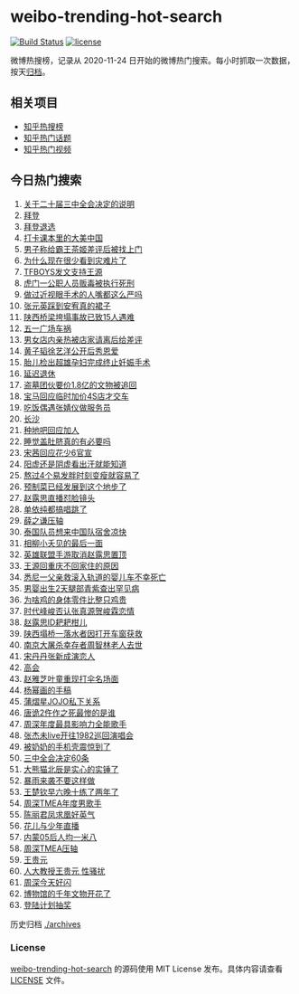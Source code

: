 # weibo-trending-hot-search

[![Build Status](https://github.com/justjavac/weibo-trending-hot-search/workflows/ci/badge.svg?branch=master)](https://github.com/justjavac/weibo-trending-hot-search/actions)
[![license](https://img.shields.io/github/license/justjavac/weibo-trending-hot-search)](https://github.com/justjavac/weibo-trending-hot-search/blob/master/LICENSE)

微博热搜榜，记录从 2020-11-24 日开始的微博热门搜索。每小时抓取一次数据，按天[归档](./archives)。

## 相关项目

- [知乎热搜榜](https://github.com/justjavac/zhihu-trending-top-search)
- [知乎热门话题](https://github.com/justjavac/zhihu-trending-hot-questions)
- [知乎热门视频](https://github.com/justjavac/zhihu-trending-hot-video)

## 今日热门搜索

<!-- BEGIN -->
<!-- 最后更新时间 Mon Jul 22 2024 02:20:39 GMT+0800 (China Standard Time) -->

1. [关于二十届三中全会决定的说明](https://s.weibo.com//weibo?q=%23%E5%85%B3%E4%BA%8E%E4%BA%8C%E5%8D%81%E5%B1%8A%E4%B8%89%E4%B8%AD%E5%85%A8%E4%BC%9A%E5%86%B3%E5%AE%9A%E7%9A%84%E8%AF%B4%E6%98%8E%23&Refer=new_time)
1. [拜登](https://s.weibo.com//weibo?q=%E6%8B%9C%E7%99%BB&t=31&band_rank=1&Refer=top)
1. [拜登退选](https://s.weibo.com//weibo?q=%23%E6%8B%9C%E7%99%BB%E9%80%80%E9%80%89%23&t=31&band_rank=2&Refer=top)
1. [打卡课本里的大美中国](https://s.weibo.com//weibo?q=%23%E6%89%93%E5%8D%A1%E8%AF%BE%E6%9C%AC%E9%87%8C%E7%9A%84%E5%A4%A7%E7%BE%8E%E4%B8%AD%E5%9B%BD%23&t=31&band_rank=3&Refer=top)
1. [男子称给霸王茶姬差评后被找上门](https://s.weibo.com//weibo?q=%23%E7%94%B7%E5%AD%90%E7%A7%B0%E7%BB%99%E9%9C%B8%E7%8E%8B%E8%8C%B6%E5%A7%AC%E5%B7%AE%E8%AF%84%E5%90%8E%E8%A2%AB%E6%89%BE%E4%B8%8A%E9%97%A8%23&t=31&band_rank=35&Refer=top)
1. [为什么现在很少看到灾难片了](https://s.weibo.com//weibo?q=%E4%B8%BA%E4%BB%80%E4%B9%88%E7%8E%B0%E5%9C%A8%E5%BE%88%E5%B0%91%E7%9C%8B%E5%88%B0%E7%81%BE%E9%9A%BE%E7%89%87%E4%BA%86&t=31&band_rank=8&Refer=top)
1. [TFBOYS发文支持王源](https://s.weibo.com//weibo?q=%23TFBOYS%E5%8F%91%E6%96%87%E6%94%AF%E6%8C%81%E7%8E%8B%E6%BA%90%23&t=31&band_rank=1&Refer=top)
1. [虎门一公职人员贩毒被执行死刑](https://s.weibo.com//weibo?q=%23%E8%99%8E%E9%97%A8%E4%B8%80%E5%85%AC%E8%81%8C%E4%BA%BA%E5%91%98%E8%B4%A9%E6%AF%92%E8%A2%AB%E6%89%A7%E8%A1%8C%E6%AD%BB%E5%88%91%23&t=31&band_rank=2&Refer=top)
1. [做过近视眼手术的人嘴都这么严吗](https://s.weibo.com//weibo?q=%23%E5%81%9A%E8%BF%87%E8%BF%91%E8%A7%86%E7%9C%BC%E6%89%8B%E6%9C%AF%E7%9A%84%E4%BA%BA%E5%98%B4%E9%83%BD%E8%BF%99%E4%B9%88%E4%B8%A5%E5%90%97%23&t=31&band_rank=5&Refer=top)
1. [张元英踩到安宥真的裙子](https://s.weibo.com//weibo?q=%23%E5%BC%A0%E5%85%83%E8%8B%B1%E8%B8%A9%E5%88%B0%E5%AE%89%E5%AE%A5%E7%9C%9F%E7%9A%84%E8%A3%99%E5%AD%90%23&t=31&band_rank=4&Refer=top)
1. [陕西桥梁垮塌事故已致15人遇难](https://s.weibo.com//weibo?q=%23%E9%99%95%E8%A5%BF%E6%A1%A5%E6%A2%81%E5%9E%AE%E5%A1%8C%E4%BA%8B%E6%95%85%E5%B7%B2%E8%87%B415%E4%BA%BA%E9%81%87%E9%9A%BE%23&t=31&band_rank=9&Refer=top)
1. [五一广场车祸](https://s.weibo.com//weibo?q=%23%E4%BA%94%E4%B8%80%E5%B9%BF%E5%9C%BA%E8%BD%A6%E7%A5%B8%23&t=31&band_rank=11&Refer=top)
1. [男女店内亲热被店家请离后给差评](https://s.weibo.com//weibo?q=%23%E7%94%B7%E5%A5%B3%E5%BA%97%E5%86%85%E4%BA%B2%E7%83%AD%E8%A2%AB%E5%BA%97%E5%AE%B6%E8%AF%B7%E7%A6%BB%E5%90%8E%E7%BB%99%E5%B7%AE%E8%AF%84%23&t=31&band_rank=12&Refer=top)
1. [黄子韬徐艺洋公开后秀恩爱](https://s.weibo.com//weibo?q=%23%E9%BB%84%E5%AD%90%E9%9F%AC%E5%BE%90%E8%89%BA%E6%B4%8B%E5%85%AC%E5%BC%80%E5%90%8E%E7%A7%80%E6%81%A9%E7%88%B1%23&t=31&band_rank=15&Refer=top)
1. [胎儿检出超雄孕妇完成终止妊娠手术](https://s.weibo.com//weibo?q=%23%E8%83%8E%E5%84%BF%E6%A3%80%E5%87%BA%E8%B6%85%E9%9B%84%E5%AD%95%E5%A6%87%E5%AE%8C%E6%88%90%E7%BB%88%E6%AD%A2%E5%A6%8A%E5%A8%A0%E6%89%8B%E6%9C%AF%23&t=31&band_rank=18&Refer=top)
1. [延迟退休](https://s.weibo.com//weibo?q=%E5%BB%B6%E8%BF%9F%E9%80%80%E4%BC%91&t=31&band_rank=16&Refer=top)
1. [盗墓团伙要价1.8亿的文物被追回](https://s.weibo.com//weibo?q=%23%E7%9B%97%E5%A2%93%E5%9B%A2%E4%BC%99%E8%A6%81%E4%BB%B71.8%E4%BA%BF%E7%9A%84%E6%96%87%E7%89%A9%E8%A2%AB%E8%BF%BD%E5%9B%9E%23&t=31&band_rank=6&Refer=top)
1. [宝马回应临时加价4S店才交车](https://s.weibo.com//weibo?q=%23%E5%AE%9D%E9%A9%AC%E5%9B%9E%E5%BA%94%E4%B8%B4%E6%97%B6%E5%8A%A0%E4%BB%B74S%E5%BA%97%E6%89%8D%E4%BA%A4%E8%BD%A6%23&t=31&band_rank=18&Refer=top)
1. [吃饭偶遇张婧仪做服务员](https://s.weibo.com//weibo?q=%23%E5%90%83%E9%A5%AD%E5%81%B6%E9%81%87%E5%BC%A0%E5%A9%A7%E4%BB%AA%E5%81%9A%E6%9C%8D%E5%8A%A1%E5%91%98%23&t=31&band_rank=17&Refer=top)
1. [长沙](https://s.weibo.com//weibo?q=%E9%95%BF%E6%B2%99&t=31&band_rank=19&Refer=top)
1. [种地吧回应加人](https://s.weibo.com//weibo?q=%23%E7%A7%8D%E5%9C%B0%E5%90%A7%E5%9B%9E%E5%BA%94%E5%8A%A0%E4%BA%BA%23&t=31&band_rank=27&Refer=top)
1. [睡觉盖肚脐真的有必要吗](https://s.weibo.com//weibo?q=%23%E7%9D%A1%E8%A7%89%E7%9B%96%E8%82%9A%E8%84%90%E7%9C%9F%E7%9A%84%E6%9C%89%E5%BF%85%E8%A6%81%E5%90%97%23&t=31&band_rank=21&Refer=top)
1. [宋茜回应花少6官宣](https://s.weibo.com//weibo?q=%23%E5%AE%8B%E8%8C%9C%E5%9B%9E%E5%BA%94%E8%8A%B1%E5%B0%916%E5%AE%98%E5%AE%A3%23&t=31&band_rank=25&Refer=top)
1. [阳虚还是阴虚看出汗就能知道](https://s.weibo.com//weibo?q=%23%E9%98%B3%E8%99%9A%E8%BF%98%E6%98%AF%E9%98%B4%E8%99%9A%E7%9C%8B%E5%87%BA%E6%B1%97%E5%B0%B1%E8%83%BD%E7%9F%A5%E9%81%93%23&t=31&band_rank=21&Refer=top)
1. [熬过4个易发胖时刻变瘦就容易了](https://s.weibo.com//weibo?q=%23%E7%86%AC%E8%BF%874%E4%B8%AA%E6%98%93%E5%8F%91%E8%83%96%E6%97%B6%E5%88%BB%E5%8F%98%E7%98%A6%E5%B0%B1%E5%AE%B9%E6%98%93%E4%BA%86%23&t=31&band_rank=26&Refer=top)
1. [预制菜已经发展到这个地步了](https://s.weibo.com//weibo?q=%23%E9%A2%84%E5%88%B6%E8%8F%9C%E5%B7%B2%E7%BB%8F%E5%8F%91%E5%B1%95%E5%88%B0%E8%BF%99%E4%B8%AA%E5%9C%B0%E6%AD%A5%E4%BA%86%23&t=31&band_rank=25&Refer=top)
1. [赵露思直播怼脸镜头](https://s.weibo.com//weibo?q=%23%E8%B5%B5%E9%9C%B2%E6%80%9D%E7%9B%B4%E6%92%AD%E6%80%BC%E8%84%B8%E9%95%9C%E5%A4%B4%23&t=31&band_rank=29&Refer=top)
1. [单依纯都搞唱跳了](https://s.weibo.com//weibo?q=%23%E5%8D%95%E4%BE%9D%E7%BA%AF%E9%83%BD%E6%90%9E%E5%94%B1%E8%B7%B3%E4%BA%86%23&t=31&band_rank=22&Refer=top)
1. [薛之谦压轴](https://s.weibo.com//weibo?q=%E8%96%9B%E4%B9%8B%E8%B0%A6%E5%8E%8B%E8%BD%B4&t=31&band_rank=33&Refer=top)
1. [泰国队员想来中国队宿舍凉快](https://s.weibo.com//weibo?q=%23%E6%B3%B0%E5%9B%BD%E9%98%9F%E5%91%98%E6%83%B3%E6%9D%A5%E4%B8%AD%E5%9B%BD%E9%98%9F%E5%AE%BF%E8%88%8D%E5%87%89%E5%BF%AB%23&t=31&band_rank=28&Refer=top)
1. [相柳小夭见的最后一面](https://s.weibo.com//weibo?q=%23%E7%9B%B8%E6%9F%B3%E5%B0%8F%E5%A4%AD%E8%A7%81%E7%9A%84%E6%9C%80%E5%90%8E%E4%B8%80%E9%9D%A2%23&t=31&band_rank=24&Refer=top)
1. [英雄联盟手游取消赵露思置顶](https://s.weibo.com//weibo?q=%23%E8%8B%B1%E9%9B%84%E8%81%94%E7%9B%9F%E6%89%8B%E6%B8%B8%E5%8F%96%E6%B6%88%E8%B5%B5%E9%9C%B2%E6%80%9D%E7%BD%AE%E9%A1%B6%23&t=31&band_rank=42&Refer=top)
1. [王源回重庆不回家住的原因](https://s.weibo.com//weibo?q=%23%E7%8E%8B%E6%BA%90%E5%9B%9E%E9%87%8D%E5%BA%86%E4%B8%8D%E5%9B%9E%E5%AE%B6%E4%BD%8F%E7%9A%84%E5%8E%9F%E5%9B%A0%23&t=31&band_rank=20&Refer=top)
1. [悉尼一父亲救滚入轨道的婴儿车不幸死亡](https://s.weibo.com//weibo?q=%23%E6%82%89%E5%B0%BC%E4%B8%80%E7%88%B6%E4%BA%B2%E6%95%91%E6%BB%9A%E5%85%A5%E8%BD%A8%E9%81%93%E7%9A%84%E5%A9%B4%E5%84%BF%E8%BD%A6%E4%B8%8D%E5%B9%B8%E6%AD%BB%E4%BA%A1%23&t=31&band_rank=23&Refer=top)
1. [男婴出生2天腿部青紫查出罕见病](https://s.weibo.com//weibo?q=%23%E7%94%B7%E5%A9%B4%E5%87%BA%E7%94%9F2%E5%A4%A9%E8%85%BF%E9%83%A8%E9%9D%92%E7%B4%AB%E6%9F%A5%E5%87%BA%E7%BD%95%E8%A7%81%E7%97%85%23&t=31&band_rank=30&Refer=top)
1. [为啥鸡的身体零件比整只鸡贵](https://s.weibo.com//weibo?q=%23%E4%B8%BA%E5%95%A5%E9%B8%A1%E7%9A%84%E8%BA%AB%E4%BD%93%E9%9B%B6%E4%BB%B6%E6%AF%94%E6%95%B4%E5%8F%AA%E9%B8%A1%E8%B4%B5%23&t=31&band_rank=36&Refer=top)
1. [时代峰峻否认张真源贺峻霖恋情](https://s.weibo.com//weibo?q=%23%E6%97%B6%E4%BB%A3%E5%B3%B0%E5%B3%BB%E5%90%A6%E8%AE%A4%E5%BC%A0%E7%9C%9F%E6%BA%90%E8%B4%BA%E5%B3%BB%E9%9C%96%E6%81%8B%E6%83%85%23&t=31&band_rank=44&Refer=top)
1. [赵露思ID耙耙柑儿](https://s.weibo.com//weibo?q=%23%E8%B5%B5%E9%9C%B2%E6%80%9DID%E8%80%99%E8%80%99%E6%9F%91%E5%84%BF%23&t=31&band_rank=37&Refer=top)
1. [陕西塌桥一落水者因打开车窗获救](https://s.weibo.com//weibo?q=%23%E9%99%95%E8%A5%BF%E5%A1%8C%E6%A1%A5%E4%B8%80%E8%90%BD%E6%B0%B4%E8%80%85%E5%9B%A0%E6%89%93%E5%BC%80%E8%BD%A6%E7%AA%97%E8%8E%B7%E6%95%91%23&t=31&band_rank=34&Refer=top)
1. [南京大屠杀幸存者周智林老人去世](https://s.weibo.com//weibo?q=%23%E5%8D%97%E4%BA%AC%E5%A4%A7%E5%B1%A0%E6%9D%80%E5%B9%B8%E5%AD%98%E8%80%85%E5%91%A8%E6%99%BA%E6%9E%97%E8%80%81%E4%BA%BA%E5%8E%BB%E4%B8%96%23&t=31&band_rank=31&Refer=top)
1. [宋丹丹张新成演恋人](https://s.weibo.com//weibo?q=%23%E5%AE%8B%E4%B8%B9%E4%B8%B9%E5%BC%A0%E6%96%B0%E6%88%90%E6%BC%94%E6%81%8B%E4%BA%BA%23&t=31&band_rank=48&Refer=top)
1. [高会](https://s.weibo.com//weibo?q=%E9%AB%98%E4%BC%9A&t=31&band_rank=7&Refer=top)
1. [赵雅芝叶童重现打伞名场面](https://s.weibo.com//weibo?q=%23%E8%B5%B5%E9%9B%85%E8%8A%9D%E5%8F%B6%E7%AB%A5%E9%87%8D%E7%8E%B0%E6%89%93%E4%BC%9E%E5%90%8D%E5%9C%BA%E9%9D%A2%23&t=31&band_rank=50&Refer=top)
1. [杨幂画的手稿](https://s.weibo.com//weibo?q=%23%E6%9D%A8%E5%B9%82%E7%94%BB%E7%9A%84%E6%89%8B%E7%A8%BF%23&t=31&band_rank=38&Refer=top)
1. [蒲熠星JOJO私下关系](https://s.weibo.com//weibo?q=%23%E8%92%B2%E7%86%A0%E6%98%9FJOJO%E7%A7%81%E4%B8%8B%E5%85%B3%E7%B3%BB%23&t=31&band_rank=47&Refer=top)
1. [唐诡2仵作之死最惨的是谁](https://s.weibo.com//weibo?q=%23%E5%94%90%E8%AF%A12%E4%BB%B5%E4%BD%9C%E4%B9%8B%E6%AD%BB%E6%9C%80%E6%83%A8%E7%9A%84%E6%98%AF%E8%B0%81%23&t=31&band_rank=39&Refer=top)
1. [周深年度最具影响力全能歌手](https://s.weibo.com//weibo?q=%23%E5%91%A8%E6%B7%B1%E5%B9%B4%E5%BA%A6%E6%9C%80%E5%85%B7%E5%BD%B1%E5%93%8D%E5%8A%9B%E5%85%A8%E8%83%BD%E6%AD%8C%E6%89%8B%23&t=31&band_rank=46&Refer=top)
1. [张杰未live开往1982巡回演唱会](https://s.weibo.com//weibo?q=%E5%BC%A0%E6%9D%B0%E6%9C%AAlive%E5%BC%80%E5%BE%801982%E5%B7%A1%E5%9B%9E%E6%BC%94%E5%94%B1%E4%BC%9A&t=31&band_rank=47&Refer=top)
1. [被奶奶的手机壳震惊到了](https://s.weibo.com//weibo?q=%23%E8%A2%AB%E5%A5%B6%E5%A5%B6%E7%9A%84%E6%89%8B%E6%9C%BA%E5%A3%B3%E9%9C%87%E6%83%8A%E5%88%B0%E4%BA%86%23&t=31&band_rank=21&Refer=top)
1. [三中全会决定60条](https://s.weibo.com//weibo?q=%23%E4%B8%89%E4%B8%AD%E5%85%A8%E4%BC%9A%E5%86%B3%E5%AE%9A60%E6%9D%A1%23&t=31&band_rank=35&Refer=top)
1. [大熊猫北辰是实心的实锤了](https://s.weibo.com//weibo?q=%23%E5%A4%A7%E7%86%8A%E7%8C%AB%E5%8C%97%E8%BE%B0%E6%98%AF%E5%AE%9E%E5%BF%83%E7%9A%84%E5%AE%9E%E9%94%A4%E4%BA%86%23&t=31&band_rank=10&Refer=top)
1. [暴雨来袭不要这样做](https://s.weibo.com//weibo?q=%23%E6%9A%B4%E9%9B%A8%E6%9D%A5%E8%A2%AD%E4%B8%8D%E8%A6%81%E8%BF%99%E6%A0%B7%E5%81%9A%23&t=31&band_rank=3&Refer=top)
1. [王楚钦早六晚十练了两年了](https://s.weibo.com//weibo?q=%23%E7%8E%8B%E6%A5%9A%E9%92%A6%E6%97%A9%E5%85%AD%E6%99%9A%E5%8D%81%E7%BB%83%E4%BA%86%E4%B8%A4%E5%B9%B4%E4%BA%86%23&t=31&band_rank=46&Refer=top)
1. [周深TMEA年度男歌手](https://s.weibo.com//weibo?q=%23%E5%91%A8%E6%B7%B1TMEA%E5%B9%B4%E5%BA%A6%E7%94%B7%E6%AD%8C%E6%89%8B%23&t=31&band_rank=40&Refer=top)
1. [陈丽君凤求凰好英气](https://s.weibo.com//weibo?q=%23%E9%99%88%E4%B8%BD%E5%90%9B%E5%87%A4%E6%B1%82%E5%87%B0%E5%A5%BD%E8%8B%B1%E6%B0%94%23&t=31&band_rank=41&Refer=top)
1. [花儿与少年直播](https://s.weibo.com//weibo?q=%23%E8%8A%B1%E5%84%BF%E4%B8%8E%E5%B0%91%E5%B9%B4%E7%9B%B4%E6%92%AD%23&t=31&band_rank=50&Refer=top)
1. [内蒙05后人均一米八](https://s.weibo.com//weibo?q=%23%E5%86%85%E8%92%9905%E5%90%8E%E4%BA%BA%E5%9D%87%E4%B8%80%E7%B1%B3%E5%85%AB%23&t=31&band_rank=10&Refer=top)
1. [周深TMEA压轴](https://s.weibo.com//weibo?q=%23%E5%91%A8%E6%B7%B1TMEA%E5%8E%8B%E8%BD%B4%23&t=31&band_rank=45&Refer=top)
1. [王贵元](https://s.weibo.com//weibo?q=%E7%8E%8B%E8%B4%B5%E5%85%83&t=31&band_rank=13&Refer=top)
1. [人大教授王贵元 性骚扰](https://s.weibo.com//weibo?q=%E4%BA%BA%E5%A4%A7%E6%95%99%E6%8E%88%E7%8E%8B%E8%B4%B5%E5%85%83%20%E6%80%A7%E9%AA%9A%E6%89%B0&t=31&band_rank=14&Refer=top)
1. [周深今天好闪](https://s.weibo.com//weibo?q=%23%E5%91%A8%E6%B7%B1%E4%BB%8A%E5%A4%A9%E5%A5%BD%E9%97%AA%23&t=31&band_rank=32&Refer=top)
1. [博物馆的千年文物开花了](https://s.weibo.com//weibo?q=%23%E5%8D%9A%E7%89%A9%E9%A6%86%E7%9A%84%E5%8D%83%E5%B9%B4%E6%96%87%E7%89%A9%E5%BC%80%E8%8A%B1%E4%BA%86%23&t=31&band_rank=43&Refer=top)
1. [登陆计划抽奖](https://s.weibo.com//weibo?q=%23%E7%99%BB%E9%99%86%E8%AE%A1%E5%88%92%E6%8A%BD%E5%A5%96%23&t=31&band_rank=49&Refer=top)

<!-- END -->

历史归档 [./archives](./archives)

### License

[weibo-trending-hot-search](https://github.com/justjavac/weibo-trending-hot-search) 的源码使用 MIT License
发布。具体内容请查看 [LICENSE](./LICENSE) 文件。
